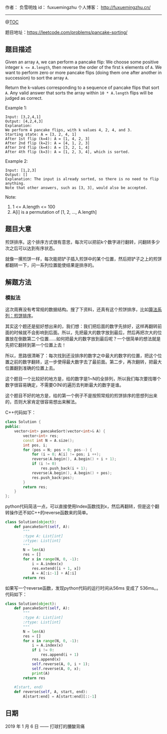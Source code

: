 
作者： 负雪明烛
id：	fuxuemingzhu
个人博客：	http://fuxuemingzhu.cn/

---
@[TOC](目录)


题目地址：https://leetcode.com/problems/pancake-sorting/


## 题目描述

Given an array ``A``, we can perform a pancake flip: We choose some positive integer ``k <= A.length``, then reverse the order of the first ``k`` elements of ``A``.  We want to perform zero or more pancake flips (doing them one after another in succession) to sort the array ``A``.

Return the k-values corresponding to a sequence of pancake flips that sort ``A``.  Any valid answer that sorts the array within ``10 * A.length`` flips will be judged as correct.

Example 1:

    Input: [3,2,4,1]
    Output: [4,2,4,3]
    Explanation: 
    We perform 4 pancake flips, with k values 4, 2, 4, and 3.
    Starting state: A = [3, 2, 4, 1]
    After 1st flip (k=4): A = [1, 4, 2, 3]
    After 2nd flip (k=2): A = [4, 1, 2, 3]
    After 3rd flip (k=4): A = [3, 2, 1, 4]
    After 4th flip (k=3): A = [1, 2, 3, 4], which is sorted. 

Example 2:

    Input: [1,2,3]
    Output: []
    Explanation: The input is already sorted, so there is no need to flip anything.
    Note that other answers, such as [3, 3], would also be accepted.
 
Note:

1. 1 <= A.length <= 100
1. A[i] is a permutation of [1, 2, ..., A.length]


## 题目大意

煎饼排序。这个排序方式很有意思，每次可以把前k个数字进行翻转，问翻转多少次之后可以达到有序状态。

就像一摞煎饼一样，每次能把铲子插入煎饼中的某个位置，然后把铲子之上的煎饼都翻转一下，问一系列位置能使结果是排序的。


## 解题方法

### 模拟法

这次周赛没有考常规的数据结构。搜了下资料，还真有这个煎饼排序，比如[算法系列：煎饼排序][1]。

其实这个题还是挺好想出来的，我们想：我们把后面的数字先排好，这样再翻转前面的时候就不会影响到后面。所以，先把最大的数字放到最后，然后再把次大的位置放在倒数第二个位置……如何把最大的数字放到最后呢？一个很简单的想法就是先把它翻转到第一个位置上去！

所以，思路很清晰了：每次找到还没排序的数字之中最大的数字的位置，把这个位置之前的数字翻转，这一步使得最大数字去了最前面。第二步，再次翻转，把最大位置翻到准确的位置上去。

这个题目一个比较好的地方是，给的数字是1~N的全排列，所以我们每次要找哪个数字很容易确定，不需要O(N)的遍历去判断最大的数字是谁。

这个题目不好的地方是，给的第一个例子不是按照常规的煎饼排序的思想列出来的，否则大家肯定很容易想出来解法。


C++代码如下：

```cpp
class Solution {
public:
    vector<int> pancakeSort(vector<int>& A) {
        vector<int> res;
        const int N = A.size();
        int pos, i;
        for (pos = N; pos > 0; pos--) {
            for (i = 0; A[i] != pos; i ++);
            reverse(A.begin(), A.begin() + i + 1);
            if (i != 0)
                res.push_back(i + 1);
            reverse(A.begin(), A.begin() + pos);
            res.push_back(pos);
        }
        return res;
    }
};
```

python代码简洁一点，可以直接使用Index函数找到x，然后再翻转，但是这个翻转操作还不如C++的reverse函数来的简单。

```python
class Solution(object):
    def pancakeSort(self, A):
        """
        :type A: List[int]
        :rtype: List[int]
        """
        N = len(A)
        res = []
        for x in range(N, 0, -1):
            i = A.index(x)
            res.extend([i + 1, x])
            A = A[:i:-1] + A[:i]
        return res
```

如果写一个reverse函数，发现python代码的运行时间从56ms 变成了 536ms。。代码如下：

```python
class Solution(object):
    def pancakeSort(self, A):
        """
        :type A: List[int]
        :rtype: List[int]
        """
        N = len(A)
        res = []
        for x in range(N, 0, -1):
            i = A.index(x)
            if i != 0:
                res.append(i + 1)
            res.append(x)
            self.reverse(A, 0, i + 1);
            self.reverse(A, 0, x);
            print(A)
        return res
    
    #[start, end)
    def reverse(self, A, start, end):
        A[start:end] = A[start:end][::-1]
```


## 日期

2019 年 1 月 6 日 —— 打球打的腰酸背痛


  [1]: http://blog.jobbole.com/74263/
